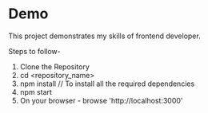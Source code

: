 # Demo
This project demonstrates my skills of frontend developer.

Steps to follow-
1. Clone the Repository
2. cd <repository_name>
3. npm install // To install all the required dependencies
4. npm start
5. On your browser - browse 'http://localhost:3000'
